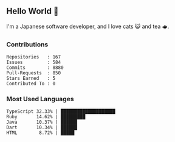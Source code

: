 ## Hello World 👋

I'm a Japanese software developer, and I love cats 😺 and tea 🫖.

### Contributions

    Repositories   : 167
    Issues         : 584
    Commits        : 8880
    Pull-Requests  : 850
    Stars Earned   : 5
    Contributed To : 0

### Most Used Languages

    TypeScript 32.33% | ████████████████████
    Ruby       14.62% | █████████
    Java       10.37% | ██████
    Dart       10.34% | ██████
    HTML        8.72% | █████
